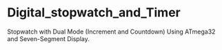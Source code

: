 # Digital_stopwatch_and_Timer
Stopwatch with Dual Mode (Increment and Countdown) Using ATmega32 and Seven-Segment  Display.
